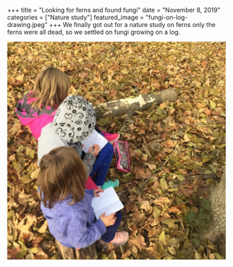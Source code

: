 +++
title = "Looking for ferns and found fungi"
date = "November 8, 2019"
categories = ["Nature study"]
featured_image = "fungi-on-log-drawing.jpeg"
+++
We finally got out for a nature study on ferns only the ferns were all dead, so we settled on fungi growing on a log.

![Feverishly sketching the fungi](drawing-in-nature-study-books.jpeg "Feverishly sketching the fungi")
